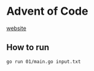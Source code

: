# Advent of Code

[website](https://adventofcode.com/2021)

## How to run
```
go run 01/main.go input.txt
```
